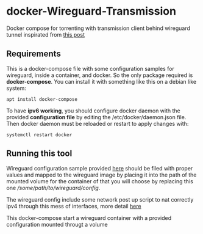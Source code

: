 docker-Wireguard-Transmission
=========

Docker compose for torrenting with transmission client behind wireguard tunnel inspirated from [this post](https://www.reddit.com/r/VPNTorrents/comments/j1ap68/my_docker_setup_for_torrenting_transmission/)


Requirements
------------

This is a docker-compose file with some configuration samples for wireguard, inside a container, and docker. So the only package required is **docker-compose**. You can install it with something like this on a debian like system:

```
apt install docker-compose
```

To have **ipv6 working**, you should configure docker daemon with the provided **configuration file** by editing the /etc/docker/daemon.json file. Then docker daemon must be reloaded or restart to apply changes with:

```
systemctl restart docker
```

Running this tool
------------


Wireguard configuration sample provided [here](https://github.com/chadek/docker-Wireguard-Transmission/blob/main/wireguard/wg0.conf) should be filed with proper values and mapped to the wireguard image by placing it into the path of the mounted volume for the container of that you will choose by replacing  this one */some/path/to/wireguard/config*.

The wireguard config include some network post up script to nat correctly ipv4 through this mess of interfaces, more detail [here](https://github.com/linuxserver/docker-wireguard) 

This docker-compose start a wireguard container with a provided configuration mounted througt a volume  
